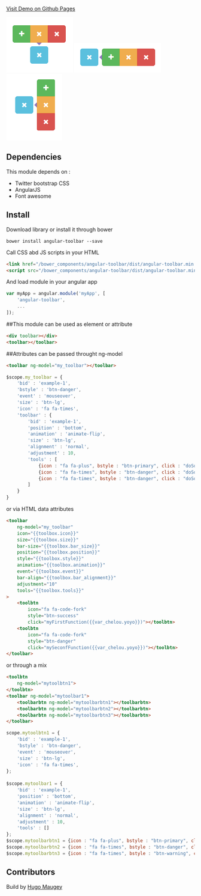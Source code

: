 [Visit Demo on Github Pages](https://hugsbrugs.github.com/angular-toolbar)

![alt text](https://raw.githubusercontent.com/hugsbrugs/angular-toolbar/master/img/angular-toolbar.png "Angular Toolbar Example") ![alt text](https://raw.githubusercontent.com/hugsbrugs/angular-toolbar/master/img/angular-toolbar-2.png "Angular Toolbar Example") ![alt text](https://raw.githubusercontent.com/hugsbrugs/angular-toolbar/master/img/angular-toolbar-3.png "Angular Toolbar Example")


## Dependencies

This module depends on :
- Twitter bootstrap CSS
- AngularJS
- Font awesome

## Install

Download library or install it through bower
```
bower install angular-toolbar --save
```
Call CSS abd JS scripts in your HTML
```html
<link href="/bower_components/angular-toolbar/dist/angular-toolbar.min.css" rel="stylesheet">
<script src="/bower_components/angular-toolbar/dist/angular-toolbar.min.js"></script>
```
And load module in your angular app
```javascript
var myApp = angular.module('myApp', [
    'angular-toolbar',
    ...
]);
```

##This module can be used as element or attribute
```html
<div toolbar></div>
<toolbar></toolbar>
```

##Attributes can be passed throught ng-model

```html
<toolbar ng-model="my_toolbar"></toolbar>
```
```javascript
$scope.my_toolbar = {
	'bid' : 'example-1',
    'bstyle' : 'btn-danger',
    'event' : 'mouseover',
    'size' : 'btn-lg',
    'icon' : 'fa fa-times',
    'toolbar' : {
        'bid' : 'example-1',
        'position' : 'bottom',
        'animation' : 'animate-flip',
        'size' : 'btn-lg',
        'alignment' : 'normal',
        'adjustment' : 10,
        'tools' : [
            {icon : "fa fa-plus", bstyle : "btn-primary", click : "doSomething('tata 1')"},
            {icon : "fa fa-times", bstyle : "btn-danger", click : "doSomething('tata 2')"},
            {icon : "fa fa-times", bstyle : "btn-danger", click : "doSomething('{{var_chelou.yoyo}}')"},
        ]
    }
}
```

or via HTML data attributes


```html
<toolbar 
    ng-model="my_toolbar"
    icon="{{toolbox.icon}}" 
    size="{{toolbox.size}}" 
    bar-size="{{toolbox.bar_size}}" 
    position="{{toolbox.position}}" 
    style="{{toolbox.style}}" 
    animation="{{toolbox.animation}}" 
    event="{{toolbox.event}}" 
    bar-align="{{toolbox.bar_alignment}}" 
    adjustment="10" 
    tools="{{toolbox.tools}}"
>
    <toolbtn
        icon="fa fa-code-fork"
        style="btn-success"
        click="myFirstFunction({{var_chelou.yoyo}})"></toolbtn>
    <toolbtn
        icon="fa fa-code-fork"
        style="btn-danger"
        click="mySeconfFunction({{var_chelou.yoyo}})"></toolbtn>
</toolbar>
```

or through a mix

```html
<toolbtn
    ng-model="mytoolbtn1">
</toolbtn>
<toolbar ng-model="mytoolbar1">
    <toolbarbtn ng-model="mytoolbarbtn1"></toolbarbtn>
    <toolbarbtn ng-model="mytoolbarbtn2"></toolbarbtn>
    <toolbarbtn ng-model="mytoolbarbtn3"></toolbarbtn>
</toolbar>
```
```javascript
scope.mytoolbtn1 = {
    'bid' : 'example-1',
    'bstyle' : 'btn-danger',
    'event' : 'mouseover',
    'size' : 'btn-lg',
    'icon' : 'fa fa-times',
};

$scope.mytoolbar1 = {
    'bid' : 'example-1',
    'position' : 'bottom',
    'animation' : 'animate-flip',
    'size' : 'btn-lg',
    'alignment' : 'normal',
    'adjustment' : 10,
    'tools' : []
};
$scope.mytoolbarbtn1 = {icon : "fa fa-plus", bstyle : "btn-primary", click : "doSomething('tata 1')"};
$scope.mytoolbarbtn2 = {icon : "fa fa-times", bstyle : "btn-danger", click : "doSomething('tata 2')"};
$scope.mytoolbarbtn3 = {icon : "fa fa-times", bstyle : "btn-warning", click : "doSomething('{{some_variable.some_property}}')"};
```

## Contributors

Build by [Hugo Maugey](https://hugo.maugey.fr "Webmaster Creation Site Web")
